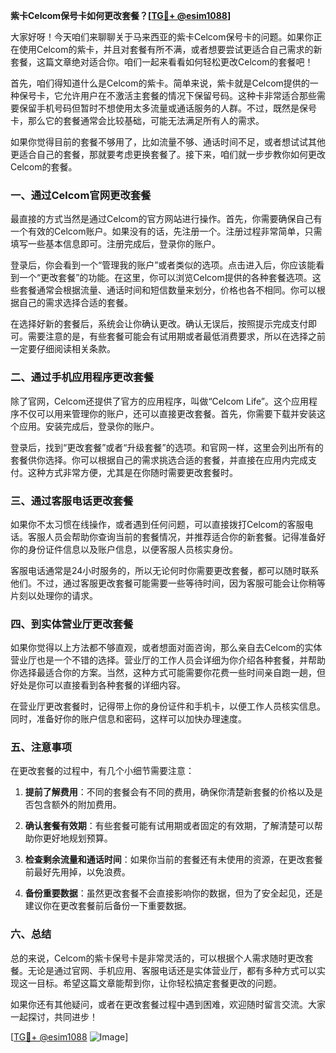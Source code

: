 **紫卡Celcom保号卡如何更改套餐？[[TG💪+ @esim1088](https://t.me/s/esim1088)]**

大家好呀！今天咱们来聊聊关于马来西亚的紫卡Celcom保号卡的问题。如果你正在使用Celcom的紫卡，并且对套餐有所不满，或者想要尝试更适合自己需求的新套餐，这篇文章绝对适合你。咱们一起来看看如何轻松更改Celcom的套餐吧！

首先，咱们得知道什么是Celcom的紫卡。简单来说，紫卡就是Celcom提供的一种保号卡，它允许用户在不激活主套餐的情况下保留号码。这种卡非常适合那些需要保留手机号码但暂时不想使用太多流量或通话服务的人群。不过，既然是保号卡，那么它的套餐通常会比较基础，可能无法满足所有人的需求。

如果你觉得目前的套餐不够用了，比如流量不够、通话时间不足，或者想试试其他更适合自己的套餐，那就要考虑更换套餐了。接下来，咱们就一步步教你如何更改Celcom的套餐。

### 一、通过Celcom官网更改套餐

最直接的方式当然是通过Celcom的官方网站进行操作。首先，你需要确保自己有一个有效的Celcom账户。如果没有的话，先注册一个。注册过程非常简单，只需填写一些基本信息即可。注册完成后，登录你的账户。

登录后，你会看到一个“管理我的账户”或者类似的选项。点击进入后，你应该能看到一个“更改套餐”的功能。在这里，你可以浏览Celcom提供的各种套餐选项。这些套餐通常会根据流量、通话时间和短信数量来划分，价格也各不相同。你可以根据自己的需求选择合适的套餐。

在选择好新的套餐后，系统会让你确认更改。确认无误后，按照提示完成支付即可。需要注意的是，有些套餐可能会有试用期或者最低消费要求，所以在选择之前一定要仔细阅读相关条款。

### 二、通过手机应用程序更改套餐

除了官网，Celcom还提供了官方的应用程序，叫做“Celcom Life”。这个应用程序不仅可以用来管理你的账户，还可以直接更改套餐。首先，你需要下载并安装这个应用。安装完成后，登录你的账户。

登录后，找到“更改套餐”或者“升级套餐”的选项。和官网一样，这里会列出所有的套餐供你选择。你可以根据自己的需求挑选合适的套餐，并直接在应用内完成支付。这种方式非常方便，尤其是在你随时需要更改套餐时。

### 三、通过客服电话更改套餐

如果你不太习惯在线操作，或者遇到任何问题，可以直接拨打Celcom的客服电话。客服人员会帮助你查询当前的套餐情况，并推荐适合你的新套餐。记得准备好你的身份证件信息以及账户信息，以便客服人员核实身份。

客服电话通常是24小时服务的，所以无论何时你需要更改套餐，都可以随时联系他们。不过，通过客服更改套餐可能需要一些等待时间，因为客服可能会让你稍等片刻以处理你的请求。

### 四、到实体营业厅更改套餐

如果你觉得以上方法都不够直观，或者想面对面咨询，那么亲自去Celcom的实体营业厅也是一个不错的选择。营业厅的工作人员会详细为你介绍各种套餐，并帮助你选择最适合你的方案。当然，这种方式可能需要你花费一些时间亲自跑一趟，但好处是你可以直接看到各种套餐的详细内容。

在营业厅更改套餐时，记得带上你的身份证件和手机卡，以便工作人员核实信息。同时，准备好你的账户信息和密码，这样可以加快办理速度。

### 五、注意事项

在更改套餐的过程中，有几个小细节需要注意：

1. **提前了解费用**：不同的套餐会有不同的费用，确保你清楚新套餐的价格以及是否包含额外的附加费用。
   
2. **确认套餐有效期**：有些套餐可能有试用期或者固定的有效期，了解清楚可以帮助你更好地规划预算。

3. **检查剩余流量和通话时间**：如果你当前的套餐还有未使用的资源，在更改套餐前最好先用掉，以免浪费。

4. **备份重要数据**：虽然更改套餐不会直接影响你的数据，但为了安全起见，还是建议你在更改套餐前后备份一下重要数据。

### 六、总结

总的来说，Celcom的紫卡保号卡是非常灵活的，可以根据个人需求随时更改套餐。无论是通过官网、手机应用、客服电话还是实体营业厅，都有多种方式可以实现这一目标。希望这篇文章能帮到你，让你轻松搞定套餐更改的问题。

如果你还有其他疑问，或者在更改套餐过程中遇到困难，欢迎随时留言交流。大家一起探讨，共同进步！

[[TG💪+ @esim1088](https://t.me/s/esim1088) ![Image](https://i.postimg.cc/4NQfJmqS/Snipaste-2025-05-13-00-14-12.png)]